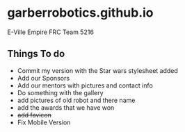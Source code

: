 # garberrobotics.github.io
E-Ville Empire FRC Team 5216


## Things To do
* Commit my version with the Star wars stylesheet added
* Add our Sponsors
* Add our mentors with pictures and contact info
* Do something with the gallery
* add pictures of old robot and there name
* add the awards that we have won
* ~~add favicon~~
* Fix Mobile Version
